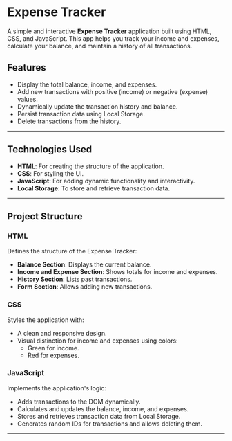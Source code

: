 # Expense Tracker

A simple and interactive **Expense Tracker** application built using HTML, CSS, and JavaScript. This app helps you track your income and expenses, calculate your balance, and maintain a history of all transactions.

## Features

- Display the total balance, income, and expenses.
- Add new transactions with positive (income) or negative (expense) values.
- Dynamically update the transaction history and balance.
- Persist transaction data using Local Storage.
- Delete transactions from the history.

---

## Technologies Used

- **HTML**: For creating the structure of the application.
- **CSS**: For styling the UI.
- **JavaScript**: For adding dynamic functionality and interactivity.
- **Local Storage**: To store and retrieve transaction data.

---

## Project Structure

### HTML
Defines the structure of the Expense Tracker:
- **Balance Section**: Displays the current balance.
- **Income and Expense Section**: Shows totals for income and expenses.
- **History Section**: Lists past transactions.
- **Form Section**: Allows adding new transactions.

### CSS
Styles the application with:
- A clean and responsive design.
- Visual distinction for income and expenses using colors:
  - Green for income.
  - Red for expenses.

### JavaScript
Implements the application's logic:
- Adds transactions to the DOM dynamically.
- Calculates and updates the balance, income, and expenses.
- Stores and retrieves transaction data from Local Storage.
- Generates random IDs for transactions and allows deleting them.

---


